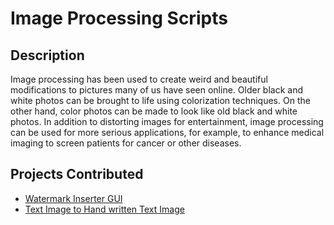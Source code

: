   
# Image Processing Scripts

## Description

Image processing has been used to create weird and beautiful modifications to pictures many of us have seen online. Older black and white photos can be brought to life 
using colorization techniques. On the other hand, color photos can be made to look like old black and white photos. In addition to distorting images for entertainment, 
image processing can be used for more serious applications, for example, to enhance medical imaging to screen patients for cancer or other diseases.

## Projects Contributed 

- [Watermark Inserter GUI](https://github.com/Iamtripathisatyam/Awesome_Python_Scripts/tree/main/ImageProcessingScripts/Watermark%20Inserter%20GUI)
- [Text Image to Hand written Text Image](https://github.com/Iamtripathisatyam/Awesome_Python_Scripts/tree/main/ImageProcessingScripts/Text%20to%20HandWritten)
